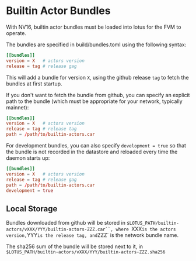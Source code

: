 # Builtin Actor Bundles

With NV16, builtin actor bundles must be loaded into lotus for the FVM to operate.

The bundles are specified in build/bundles.toml using the following syntax:
```toml
[[bundles]]
version = X   # actors version
release = tag # release gag
```

This will add a bundle for version `X`, using the github release `tag`
to fetch the bundles at first startup.

If you don't want to fetch the bundle from github, you can specify an explicit path to the bundle (which must be appropriate for your network, typically mainnet):
```toml
[[bundles]]
version = X   # actors version
release = tag # release tag
path = /path/to/builtin-actors.car
```

For development bundles, you can also specify `development = true` so that the bundle is not
recorded in the datastore and reloaded every time the daemon starts up:
```toml
[[bundles]]
version = X   # actors version
release = tag # release gag
path = /path/to/builtin-actors.car
development = true
```

## Local Storage

Bundles downloaded from github will be stored in
`$LOTUS_PATH/builtin-actors/vXXX/YYY/builtin-actors-ZZZ.car``, where
`XXX` is the actors version, `YYY` is the release tag, and `ZZZ` is
the network bundle name.

The sha256 sum of the bundle will be stored next to it, in
`$LOTUS_PATH/builtin-actors/vXXX/YYY/builtin-actors-ZZZ.sha256`
